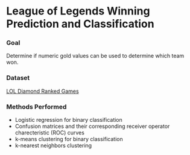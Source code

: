 # League of Legends Winning Prediction and Classification

### Goal
Determine if numeric gold values can be used to determine which team won.

### Dataset
[LOL Diamond Ranked Games](https://www.kaggle.com/datasets/bobbyscience/league-of-legends-diamond-ranked-games-10-min)


### Methods Performed
- Logistic regression for binary classification
- Confusion matrices and their corresponding receiver operator charecteristic (ROC) curves
- k-means clustering for binary classification
- k-nearest neighbors clustering
